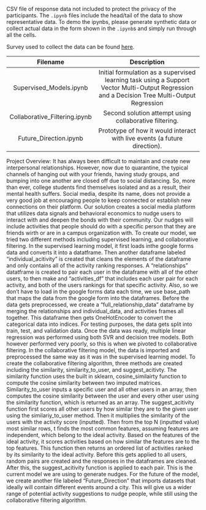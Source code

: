 CSV file of response data not included to protect the privacy of the participants. The `.ipynb` files include the head/tail of the data to show representative data. To demo the ipynbs, please generate synthetic data or collect actual data in the form shown in the `.ipynb`s and simply run through all the cells.

Survey used to collect the data can be found [here](https://docs.google.com/forms/d/e/1FAIpQLSc0vSS6KeY69VW-CB-nO3ZT569Zq73CD1di9bMIdFD40qp70g/viewform). 

| Filename                      | Description |
| :---------------------------: | :---------: | 
| Supervised_Models.ipynb       | Initial formulation as a supervised learning task using a Support Vector Multi-Output Regression and a Decision Tree Multi-Output Regression  | 
| Collaborative_Filtering.ipynb | Second solution attempt using collaborative filtering. |
| Future_Direction.ipynb        | Prototype of how it would interact with live events (a future direction). |

Project Overview:
  It has always been difficult to maintain and create new interpersonal relationships. However, now due to quarantine, the typical channels of hanging out with your friends, having study groups, and bumping into one another are closed off due to social distancing. So, more than ever, college students find themselves isolated and as a result, their mental health suffers. Social media, despite its name, does not provide a very good job at encouraging people to keep connected or establish new connections on their platform. Our solution creates a social media platform that utilizes data signals and behavioral economics to nudge users to interact with and deepen the bonds with their community. Our nudges will include activities that people should do with a specific person that they are friends wirth or are in a campus organization with. To create our model, we tried two different methods including supervised learning, and collaborative filtering. 
  In the supervised learning model, it first loads inthe google forms data and converts it into a datatframe. Then another dataframe labeled “individual_acitivity” is created that cleans the elements of the dataframe and only contains all of the activity ranking responses. A “relationships” datatframe is created to pair each user in the dataframe with all of the other users, to then make and “activities_df” that includes each user pair for each activity, and both of the users rankings  for that specific activity. Also, so we don’t have to load in the google forms data each time, we use base_path that maps the data from the google form into the dataframes. Before the data gets preprocessed, we create a “full_relationship_data” dataframe by merging the relationships and individual_data, and activities frames all together. This dataframe then gets OneHotEncoder to convert the categorical data into indices. For testing purposes, the data gets split into train, test, and validation data. Once the data was ready, multiple linear regression was performed using both SVR and decision tree models. Both however performed very poorly, so this is when we pivoted to collaborative filtering. 
  In the collaborative filtering model, the data is imported and preprocessed the same way as it was in the supervised learning model. To create the collaborative filtering algorithm, three  methods are created including the similarity, similarity_to_user, and suggest_acitivty. The similarity function uses the built in sklearn, cosine_similairty function to compute the cosine similarity between two imputed matrices. Similarity_to_user inputs a specific user and all other users in an array, then computes the cosine similarity between the user and every other user using the similarity function, which is returned as an array. The suggest_acitivity function first scores all other users by how similar they are to the given user using the similariy_to_user method. Then it multiplies the similarity of the users with the activity score (inputted). Then from the top N (inputted value) most similar rows, t finds the most common features, assuming features are independent, which belong to the ideal activity. Based on the features of the ideal activity, it scores activities based on how similar the features are to the top features. This function then returns an ordered list of activities ranked by its similarity to the ideal activity. Before this gets applied to all users, random pairs are created and the responses in the dataframes are cleaned. After this, the suggest_acitivity function is applied to each pair. This is the current model we are using to generate nudges. 
  For the future of the model, we create another file labeled “Future_Direction” that imports datasets that ideally will contain different events around a city. This will give us a wider range of potential activity suggestions to nudge people, while still using the collaborative filtering algorithm.
